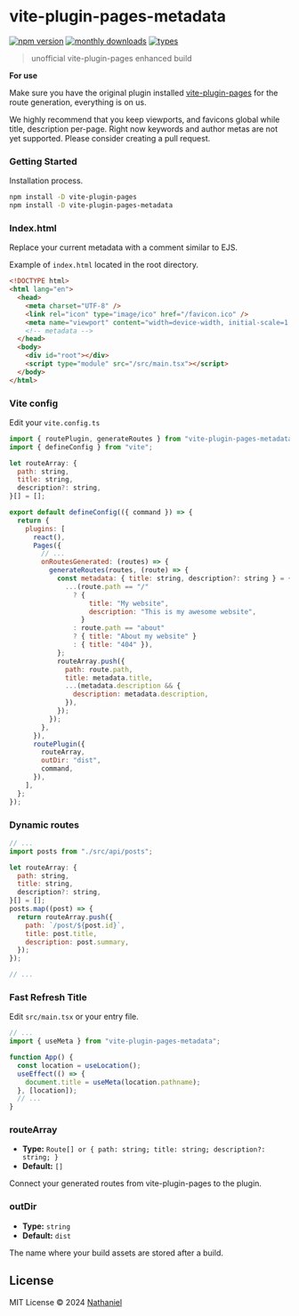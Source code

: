 # vite-plugin-pages-metadata

[![npm version](https://badgen.net/npm/v/vite-plugin-pages-metadata)](https://www.npmjs.com/package/vite-plugin-pages-metadata)
[![monthly downloads](https://badgen.net/npm/dm/vite-plugin-pages-metadata)](https://www.npmjs.com/package/vite-plugin-pages-metadata)
[![types](https://badgen.net/npm/types/vite-plugin-pages-metadata)](https://github.com/nathanielrz/vite-plugin-pages-metadata/blob/main/src/types.ts)

> unofficial vite-plugin-pages enhanced build

**For use**

Make sure you have the original plugin installed [vite-plugin-pages](https://github.com/hannoeru/vite-plugin-pages) for the route generation, everything is on us.

We highly recommend that you keep viewports, and favicons global while title, description per-page. Right now keywords and author metas are not yet supported. Please consider creating a pull request.

### Getting Started

Installation process.

```bash
npm install -D vite-plugin-pages
npm install -D vite-plugin-pages-metadata
```

### Index.html

Replace your current metadata with a comment similar to EJS.

Example of `index.html` located in the root directory.

```html
<!DOCTYPE html>
<html lang="en">
  <head>
    <meta charset="UTF-8" />
    <link rel="icon" type="image/ico" href="/favicon.ico" />
    <meta name="viewport" content="width=device-width, initial-scale=1.0" />
    <!-- metadata -->
  </head>
  <body>
    <div id="root"></div>
    <script type="module" src="/src/main.tsx"></script>
  </body>
</html>
```

### Vite config

Edit your `vite.config.ts`

```js
import { routePlugin, generateRoutes } from "vite-plugin-pages-metadata";
import { defineConfig } from "vite";

let routeArray: {
  path: string,
  title: string,
  description?: string,
}[] = [];

export default defineConfig(({ command }) => {
  return {
    plugins: [
      react(),
      Pages({
        // ...
        onRoutesGenerated: (routes) => {
          generateRoutes(routes, (route) => {
            const metadata: { title: string, description?: string } = {
              ...(route.path == "/"
                ? {
                    title: "My website",
                    description: "This is my awesome website",
                  }
                : route.path == "about"
                ? { title: "About my website" }
                : { title: "404" }),
            };
            routeArray.push({
              path: route.path,
              title: metadata.title,
              ...(metadata.description && {
                description: metadata.description,
              }),
            });
          });
        },
      }),
      routePlugin({
        routeArray,
        outDir: "dist",
        command,
      }),
    ],
  };
});
```

### Dynamic routes

```js
// ...
import posts from "./src/api/posts";

let routeArray: {
  path: string,
  title: string,
  description?: string,
}[] = [];
posts.map((post) => {
  return routeArray.push({
    path: `/post/${post.id}`,
    title: post.title,
    description: post.summary,
  });
});

// ...
```

### Fast Refresh Title

Edit `src/main.tsx` or your entry file.

```js
// ...
import { useMeta } from "vite-plugin-pages-metadata";

function App() {
  const location = useLocation();
  useEffect(() => {
    document.title = useMeta(location.pathname);
  }, [location]);
  // ...
}
```

### routeArray

- **Type:** `Route[] or { path: string; title: string; description?: string; }`
- **Default:** `[]`

Connect your generated routes from vite-plugin-pages to the plugin.

### outDir

- **Type:** `string`
- **Default:** `dist`

The name where your build assets are stored after a build.

## License

MIT License © 2024 [Nathaniel](https://github.com/nathanielrz)
